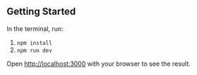 ## Getting Started
In the terminal, run:
1. `npm install`
2. `npm run dev`

Open [http://localhost:3000](http://localhost:3000) with your browser to see the result.